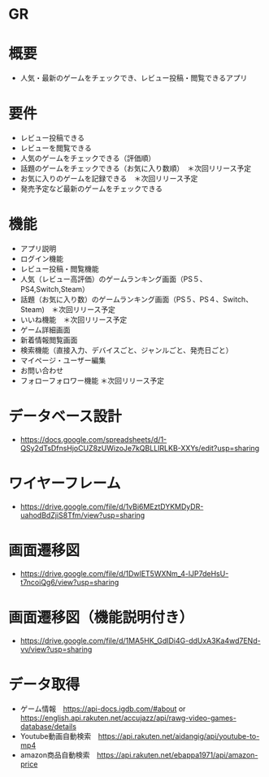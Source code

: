 # GR

# 概要
- 人気・最新のゲームをチェックでき、レビュー投稿・閲覧できるアプリ
# 要件
- レビュー投稿できる
- レビューを閲覧できる
- 人気のゲームをチェックできる（評価順）
- 話題のゲームをチェックできる（お気に入り数順）　＊次回リリース予定
- お気に入りのゲームを記録できる　＊次回リリース予定
- 発売予定など最新のゲームをチェックできる
# 機能
- アプリ説明
- ログイン機能
- レビュー投稿・閲覧機能
- 人気（レビュー高評価）のゲームランキング画面（PS５、PS4,Switch,Steam）
- 話題（お気に入り数）のゲームランキング画面（PS５、PS４、Switch、Steam)　＊次回リリース予定
- いいね機能　＊次回リリース予定
- ゲーム詳細画面
- 新着情報閲覧画面
- 検索機能（直接入力、デバイスごと、ジャンルごと、発売日ごと）
- マイページ・ユーザー編集
- お問い合わせ
- フォローフォロワー機能 ＊次回リリース予定

# データベース設計
- https://docs.google.com/spreadsheets/d/1-QSy2dTsDfnsHjoCUZ8zUWizoJe7kQBLLIRLKB-XXYs/edit?usp=sharing

# ワイヤーフレーム
- https://drive.google.com/file/d/1vBi6MEztDYKMDyDR-uahodBdZjiS8Tfm/view?usp=sharing

# 画面遷移図
- https://drive.google.com/file/d/1DwlET5WXNm_4-lJP7deHsU-t7ncoiQg6/view?usp=sharing

# 画面遷移図（機能説明付き）
- https://drive.google.com/file/d/1MA5HK_GdIDi4G-ddUxA3Ka4wd7ENd-vv/view?usp=sharing

# データ取得
- ゲーム情報　https://api-docs.igdb.com/#about or https://english.api.rakuten.net/accujazz/api/rawg-video-games-database/details
- Youtube動画自動検索　https://api.rakuten.net/aidangig/api/youtube-to-mp4
- amazon商品自動検索　https://api.rakuten.net/ebappa1971/api/amazon-price
